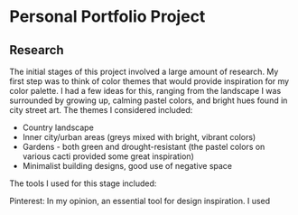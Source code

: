 # Personal Portfolio Project

## Research

The initial stages of this project involved a large amount of research. My first step was to think of color themes that would provide inspiration for my color palette. I had a few ideas for this, ranging from the landscape I was surrounded by growing up, calming pastel colors, and bright hues found in city street art. The themes I considered included:

- Country landscape
- Inner city/urban areas (greys mixed with bright, vibrant colors)
- Gardens - both green and drought-resistant (the pastel colors on various cacti provided some great inspiration)
- Minimalist building designs, good use of negative space



The tools I used for this stage included:

Pinterest:
    In my opinion, an essential tool for design inspiration. I used 